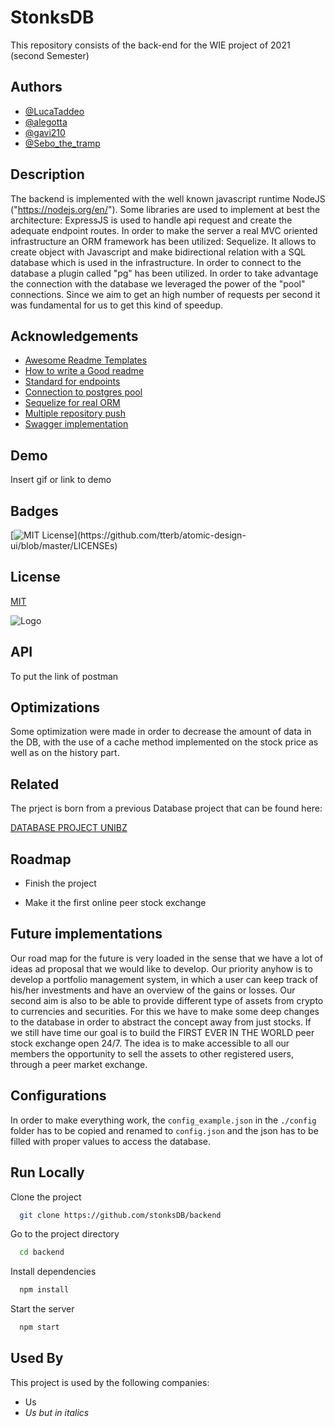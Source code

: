 
# StonksDB

This repository consists of the back-end for the WIE project of 2021 (second Semester)

## Authors

- [@LucaTaddeo](https://github.com/LucaTaddeo)
- [@alegotta](https://github.com/alegotta)
- [@gavi210](https://github.com/gavi210)
- [@Sebo_the_tramp](https://github.com/Sebo-the-tramp)

## Description

The backend is implemented with the well known javascript runtime NodeJS ("https://nodejs.org/en/"). Some libraries are used to implement at best the architecture: ExpressJS is used to handle api request and create the adequate endpoint routes. In order to make the server a real MVC oriented infrastructure an ORM framework has been utilized: Sequelize. It allows to create object with Javascript and make bidirectional relation with a SQL database which is used in the infrastructure. In order to connect to the database a plugin called "pg" has been utilized. In order to take advantage the connection with the database we leveraged the power of the "pool" connections. Since we aim to get an high number of requests per second it was fundamental for us to get this kind of speedup.
  
## Acknowledgements

- [Awesome Readme Templates](https://awesomeopensource.com/project/elangosundar/awesome-README-templates)
- [How to write a Good readme](https://bulldogjob.com/news/449-how-to-write-a-good-readme-for-your-github-project)
- [Standard for endpoints](https://scotch.io/tutorials/keeping-api-routing-clean-using-express-routers)
- [Connection to postgres pool](https://node-postgres.com/features/connecting)
- [Sequelize for real ORM](https://sequelize.org/master/index.html)
- [Multiple repository push](https://gist.github.com/rvl/c3f156e117e22a25f242)
- [Swagger implementation](https://blog.logrocket.com/documenting-your-express-api-with-swagger/)

## Demo

Insert gif or link to demo

## Badges

[![MIT License](https://img.shields.io/apm/l/atomic-design-ui.svg?)](https://github.com/tterb/atomic-design-ui/blob/master/LICENSEs)
  
## License

[MIT](https://choosealicense.com/licenses/mit/)

![Logo](https://dev-to-uploads.s3.amazonaws.com/uploads/articles/th5xamgrr6se0x5ro4g6.png)

## API

To put the link of postman
  
## Optimizations

Some optimization were made in order to decrease the amount of data in the DB, with the use of a cache method implemented on the stock price as well as on the history part.
  
## Related

The prject is born from a previous Database project that can be found here:

[DATABASE PROJECT UNIBZ](https://github.com/gavi210/DataBase_Final_Project)

## Roadmap

- Finish the project

- Make it the first online peer stock exchange

## Future implementations

Our road map for the future is very loaded in the sense that we have a lot of ideas ad proposal that we would like to develop. Our priority anyhow is to develop a portfolio management system, in which a user can keep track of his/her investments and have an overview of the gains or losses. Our second aim is also to be able to provide different type of assets from crypto to currencies and securities. For this we have to make some deep changes to the database in order to abstract the concept away from just stocks.
If we still have time our goal is to build the FIRST EVER IN THE WORLD peer stock exchange open 24/7. The idea is to make accessible to all our members the opportunity to sell the assets to other registered users, through a peer market exchange.

## Configurations

In order to make everything work, the ```config_example.json``` in the ```./config``` folder has to be copied and renamed to ```config.json``` and the json has to be filled with proper values to access the database.
  
## Run Locally

Clone the project

```bash
  git clone https://github.com/stonksDB/backend
```

Go to the project directory

```bash
  cd backend
```

Install dependencies

```bash
  npm install
```

Start the server

```bash
  npm start
```

## Used By

This project is used by the following companies:

- Us
- _Us but in italics_
